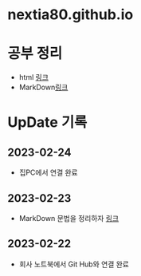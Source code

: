 # nextia80.github.io

# 공부 정리
* html [링크](./markdown.md)
* MarkDown[링크](./markdown.md)


# UpDate 기록

## 2023-02-24
* 집PC에서 연결 완료

## 2023-02-23
* MarkDown 문법을 정리하자 [링크](./markdown.md)

## 2023-02-22
* 회사 노트북에서 Git Hub와 연결 완료